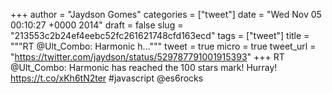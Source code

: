 
+++
author = "Jaydson Gomes"
categories = ["tweet"]
date = "Wed Nov 05 00:10:27 +0000 2014"
draft = false
slug = "213553c2b24ef4eebc52fc261621748cfd163ecd"
tags = ["tweet"]
title = """RT @Ult_Combo: Harmonic h..."""
tweet = true
micro = true
tweet_url = "https://twitter.com/jaydson/status/529787791001915393"
+++
RT @Ult_Combo: Harmonic has reached the 100 stars mark! Hurray! https://t.co/xKh6tN2ter
#javascript @es6rocks
